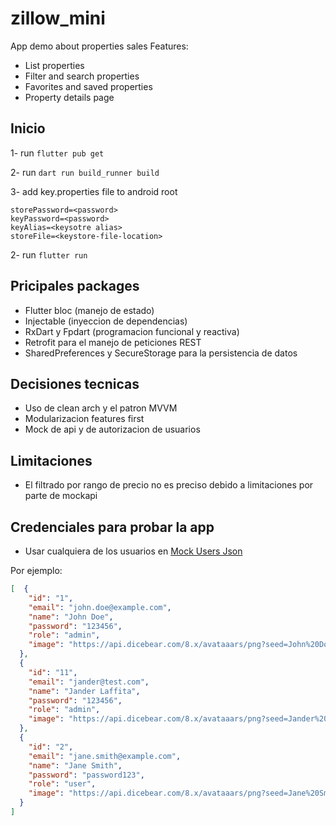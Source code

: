 # zillow_mini

App demo about properties sales
Features:
- List properties
- Filter and search properties
- Favorites and saved properties
- Property details page

## Inicio

1- run `flutter pub get`

2- run `dart run build_runner build`

3- add key.properties file to android root
```
storePassword=<password>
keyPassword=<password>
keyAlias=<keysotre alias>
storeFile=<keystore-file-location>

```

2- run `flutter run`


## Pricipales packages

- Flutter bloc (manejo de estado)
- Injectable (inyeccion de dependencias)
- RxDart y Fpdart (programacion funcional y reactiva)
- Retrofit para el manejo de peticiones REST
- SharedPreferences y SecureStorage para la persistencia de datos


## Decisiones tecnicas

- Uso de clean arch y el patron MVVM
- Modularizacion features first
- Mock de api y de autorizacion de usuarios


## Limitaciones

- El filtrado por rango de precio no es preciso debido a limitaciones por parte de mockapi



## Credenciales para probar la app
- Usar cualquiera de los usuarios en [Mock Users Json](assets/raw/user_table.json)

Por ejemplo: 
```json
[  {
    "id": "1",
    "email": "john.doe@example.com",
    "name": "John Doe",
    "password": "123456",
    "role": "admin",
    "image": "https://api.dicebear.com/8.x/avataaars/png?seed=John%20Doe"
  },
  {
    "id": "11",
    "email": "jander@test.com",
    "name": "Jander Laffita",
    "password": "123456",
    "role": "admin",
    "image": "https://api.dicebear.com/8.x/avataaars/png?seed=Jander%20Laffita"
  },
  {
    "id": "2",
    "email": "jane.smith@example.com",
    "name": "Jane Smith",
    "password": "password123",
    "role": "user",
    "image": "https://api.dicebear.com/8.x/avataaars/png?seed=Jane%20Smith"
  }
]

```
